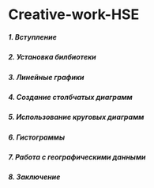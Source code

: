 # __Creative-work-HSE__
##### 1. Вступление
##### 2. Установка билбиотеки
##### 3. Линейные графики
##### 4. Создание столбчатых диаграмм
##### 5. Использование круговых диаграмм
##### 6. Гистограммы
##### 7. Работа с географическими данными
##### 8. Заключение
